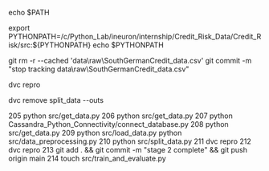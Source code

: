 echo $PATH

export PYTHONPATH=/c/Python_Lab/ineuron/internship/Credit_Risk_Data/Credit_Risk/src:${PYTHONPATH}
echo $PYTHONPATH


git rm -r --cached 'data\raw\SouthGermanCredit_data.csv'
git commit -m "stop tracking data\raw\SouthGermanCredit_data.csv"


dvc repro

dvc remove split_data --outs


  205  python src/get_data.py
  206  python src/get_data.py
  207  python Cassandra_Python_Connectivity/connect_database.py
  208  python src/get_data.py
  209  python src/load_data.py
       python src/data_preprocessing.py
  210  python src/split_data.py
  211  dvc repro
  212  dvc repro
  213  git add . && git commit -m "stage 2 complete" && git push origin main
  214  touch src/train_and_evaluate.py

